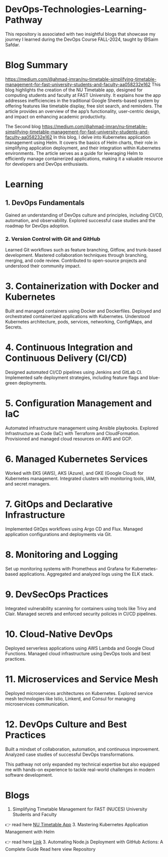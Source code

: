 # DevOps-Technologies-Learning-Pathway
This repository is associated with two insightful blogs that showcase my journey I learned during the DevOps Course FALL-2024, taught by @Saim Safdar.

# Blog Summary

https://medium.com/@ahmad-imran/nu-timetable-simplifying-timetable-management-for-fast-university-students-and-faculty-aa058232e162
This blog highlights the creation of the NU Timetable app, designed for computing students and faculty at FAST University. It explains how the app addresses inefficiencies in the traditional Google Sheets-based system by offering features like timetable display, free slot search, and reminders. The article provides an overview of the app’s functionality, user-centric design, and impact on enhancing academic productivity.

The Second blog
https://medium.com/@ahmad-imran/nu-timetable-simplifying-timetable-management-for-fast-university-students-and-faculty-aa058232e162
In this blog, I delve into Kubernetes application management using Helm. It covers the basics of Helm charts, their role in simplifying application deployment, and their integration within Kubernetes environments. The article serves as a guide for leveraging Helm to efficiently manage containerized applications, making it a valuable resource for developers and DevOps enthusiasts.

# Learning
## 1. DevOps Fundamentals
Gained an understanding of DevOps culture and principles, including CI/CD, automation, and observability.
Explored successful case studies and the roadmap for DevOps adoption.

### 2. Version Control with Git and GitHub
Learned Git workflows such as feature branching, Gitflow, and trunk-based development.
Mastered collaboration techniques through branching, merging, and code review.
Contributed to open-source projects and understood their community impact.

# 3. Containerization with Docker and Kubernetes
Built and managed containers using Docker and Dockerfiles.
Deployed and orchestrated containerized applications with Kubernetes.
Understood Kubernetes architecture, pods, services, networking, ConfigMaps, and Secrets.

# 4. Continuous Integration and Continuous Delivery (CI/CD)
Designed automated CI/CD pipelines using Jenkins and GitLab CI.
Implemented safe deployment strategies, including feature flags and blue-green deployments.

# 5. Configuration Management and IaC
Automated infrastructure management using Ansible playbooks.
Explored Infrastructure as Code (IaC) with Terraform and CloudFormation.
Provisioned and managed cloud resources on AWS and GCP.

# 6. Managed Kubernetes Services
Worked with EKS (AWS), AKS (Azure), and GKE (Google Cloud) for Kubernetes management.
Integrated clusters with monitoring tools, IAM, and secret managers.

# 7. GitOps and Declarative Infrastructure
Implemented GitOps workflows using Argo CD and Flux.
Managed application configurations and deployments via Git.

# 8. Monitoring and Logging
Set up monitoring systems with Prometheus and Grafana for Kubernetes-based applications.
Aggregated and analyzed logs using the ELK stack.

# 9. DevSecOps Practices
Integrated vulnerability scanning for containers using tools like Trivy and Clair.
Managed secrets and enforced security policies in CI/CD pipelines.

# 10. Cloud-Native DevOps
Deployed serverless applications using AWS Lambda and Google Cloud Functions.
Managed cloud infrastructure using DevOps tools and best practices.

# 11. Microservices and Service Mesh
Deployed microservices architectures on Kubernetes.
Explored service mesh technologies like Istio, Linkerd, and Consul for managing microservices communication.

# 12. DevOps Culture and Best Practices
Built a mindset of collaboration, automation, and continuous improvement.
Analyzed case studies of successful DevOps transformations.

This pathway not only expanded my technical expertise but also equipped me with hands-on experience to tackle real-world challenges in modern software development.

# Blogs
1. Simplifying Timetable Management for FAST (NUCES) University Students and Faculty

 👉 read here [NU Timetable App](https://medium.com/@ahmad-imran/nu-timetable-simplifying-timetable-management-for-fast-university-students-and-faculty-aa058232e162)
3. Mastering Kubernetes Application Management with Helm
 
 👉 read here [Link](https://medium.com/@ahmad-imran/mastering-kubernetes-application-management-with-helm-41a524a4db42)
3. Automating Node.js Deployment with GitHub Actions: A Complete Guide
Read here
view Repository 
